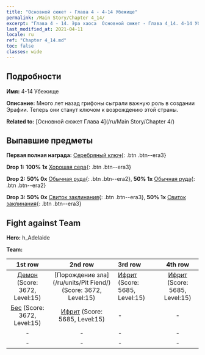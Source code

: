```yaml
---
title: "Основной сюжет - Глава 4 - 4-14 Убежище"
permalink: /Main Story/Chapter 4_14/
excerpt: "Глава 4 - 14. Эра хаоса  Основной сюжет - Глава 4_14. 4-14 Убежище"
last_modified_at: 2021-04-11
locale: ru
ref: "Chapter 4_14.md"
toc: false
classes: wide
---
```


## Подробности

 **Имя:** 4-14 Убежище

 **Описание:** Много лет назад грифоны сыграли важную роль в создании Эрафии. Теперь они станут ключом к возрождению этой страны.

 **Related to:** [Основной сюжет Глава 4](/ru/Main Story/Chapter 4/)

## Выпавшие предметы

 **Первая полная награда:** [Серебряный ключ](/ru/Items/con_693/){: .btn .btn--era3}

 **Drop 1:** **100% 1x** [Хорошая сера](/ru/Items/mat_15/){: .btn .btn--era3}

 **Drop 2:** **50% 0x** [Обычная руда](/ru/Items/mat_6/){: .btn .btn--era2}, **50% 1x** [Обычная руда](/ru/Items/mat_6/){: .btn .btn--era2}

 **Drop 3:** **50% 0x** [Свиток заклинания](/ru/Items/con_694/){: .btn .btn--era3}, **50% 1x** [Свиток заклинания](/ru/Items/con_694/){: .btn .btn--era3}


## Fight against Team
 **Hero:** h_Adelaide

 **Team:**


  | 1st row | 2nd row | 3rd row | 4th row |
  |:----:|:----:|:----|:----:|
  | [Демон](/ru/units/Demon/) (Score: 3672, Level:15)  | [Порождение зла](/ru/units/Pit Fiend/) (Score: 3672, Level:15)  | [Ифрит](/ru/units/Efreeti/) (Score: 5685, Level:15)  | [Ифрит](/ru/units/Efreeti/) (Score: 5685, Level:15)  |
  | [Бес](/ru/units/Imp/) (Score: 3672, Level:15)  | [Ифрит](/ru/units/Efreeti/) (Score: 5685, Level:15)  | - | - |
  | - | - | - | - |
  | - | - | - | - |


